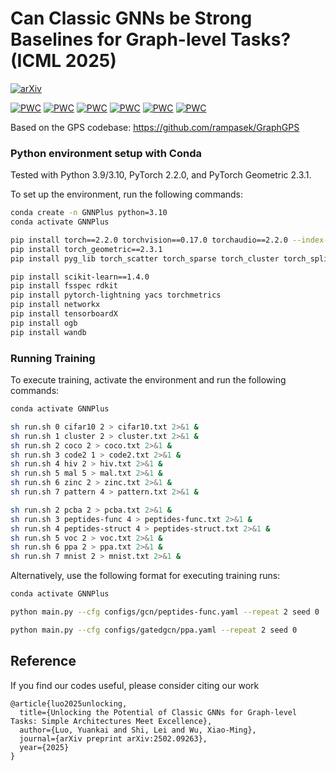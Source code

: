 # Can Classic GNNs be Strong Baselines for Graph-level Tasks? (ICML 2025)
[![arXiv](https://img.shields.io/badge/arXiv-2502.09263-b31b1b.svg)](https://arxiv.org/abs/2502.09263) 

[![PWC](https://img.shields.io/endpoint.svg?url=https://paperswithcode.com/badge/unlocking-the-potential-of-classic-gnns-for/graph-property-prediction-on-ogbg-ppa)](https://paperswithcode.com/sota/graph-property-prediction-on-ogbg-ppa?p=unlocking-the-potential-of-classic-gnns-for) [![PWC](https://img.shields.io/endpoint.svg?url=https://paperswithcode.com/badge/unlocking-the-potential-of-classic-gnns-for/graph-classification-on-malnet-tiny)](https://paperswithcode.com/sota/graph-classification-on-malnet-tiny?p=unlocking-the-potential-of-classic-gnns-for) [![PWC](https://img.shields.io/endpoint.svg?url=https://paperswithcode.com/badge/unlocking-the-potential-of-classic-gnns-for/graph-classification-on-cifar10-100k)](https://paperswithcode.com/sota/graph-classification-on-cifar10-100k?p=unlocking-the-potential-of-classic-gnns-for) [![PWC](https://img.shields.io/endpoint.svg?url=https://paperswithcode.com/badge/unlocking-the-potential-of-classic-gnns-for/graph-regression-on-peptides-struct)](https://paperswithcode.com/sota/graph-regression-on-peptides-struct?p=unlocking-the-potential-of-classic-gnns-for) [![PWC](https://img.shields.io/endpoint.svg?url=https://paperswithcode.com/badge/unlocking-the-potential-of-classic-gnns-for/node-classification-on-cluster)](https://paperswithcode.com/sota/node-classification-on-cluster?p=unlocking-the-potential-of-classic-gnns-for) [![PWC](https://img.shields.io/endpoint.svg?url=https://paperswithcode.com/badge/unlocking-the-potential-of-classic-gnns-for/node-classification-on-coco-sp)](https://paperswithcode.com/sota/node-classification-on-coco-sp?p=unlocking-the-potential-of-classic-gnns-for)

Based on the GPS codebase: https://github.com/rampasek/GraphGPS

### Python environment setup with Conda

Tested with Python 3.9/3.10, PyTorch 2.2.0, and PyTorch Geometric 2.3.1.

To set up the environment, run the following commands:
```bash
conda create -n GNNPlus python=3.10
conda activate GNNPlus

pip install torch==2.2.0 torchvision==0.17.0 torchaudio==2.2.0 --index-url https://download.pytorch.org/whl/cu118
pip install torch_geometric==2.3.1
pip install pyg_lib torch_scatter torch_sparse torch_cluster torch_spline_conv -f https://data.pyg.org/whl/torch-2.2.0+cu118.html

pip install scikit-learn==1.4.0
pip install fsspec rdkit
pip install pytorch-lightning yacs torchmetrics
pip install networkx
pip install tensorboardX
pip install ogb
pip install wandb
```


### Running Training

To execute training, activate the environment and run the following commands:

```bash
conda activate GNNPlus

sh run.sh 0 cifar10 2 > cifar10.txt 2>&1 &
sh run.sh 1 cluster 2 > cluster.txt 2>&1 &
sh run.sh 2 coco 2 > coco.txt 2>&1 &
sh run.sh 3 code2 1 > code2.txt 2>&1 &
sh run.sh 4 hiv 2 > hiv.txt 2>&1 &
sh run.sh 5 mal 5 > mal.txt 2>&1 &
sh run.sh 6 zinc 2 > zinc.txt 2>&1 &
sh run.sh 7 pattern 4 > pattern.txt 2>&1 &

sh run.sh 2 pcba 2 > pcba.txt 2>&1 &
sh run.sh 3 peptides-func 4 > peptides-func.txt 2>&1 &
sh run.sh 4 peptides-struct 4 > peptides-struct.txt 2>&1 &
sh run.sh 5 voc 2 > voc.txt 2>&1 &
sh run.sh 6 ppa 2 > ppa.txt 2>&1 &
sh run.sh 7 mnist 2 > mnist.txt 2>&1 &
```

Alternatively, use the following format for executing training runs:

```bash
conda activate GNNPlus

python main.py --cfg configs/gcn/peptides-func.yaml --repeat 2 seed 0

python main.py --cfg configs/gatedgcn/ppa.yaml --repeat 2 seed 0 
```

## Reference

If you find our codes useful, please consider citing our work

```
@article{luo2025unlocking,
  title={Unlocking the Potential of Classic GNNs for Graph-level Tasks: Simple Architectures Meet Excellence},
  author={Luo, Yuankai and Shi, Lei and Wu, Xiao-Ming},
  journal={arXiv preprint arXiv:2502.09263},
  year={2025}
}
```

